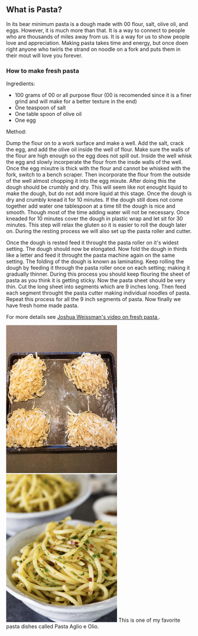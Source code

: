 ## What is Pasta?

In its bear minimum pasta is a dough made with 00 flour, salt, olive oli, and eggs. However, it is much more than that. It is a way to connect to people who are thousands of miles away from us. It is a way for us to show people love and appreciation. Making pasta takes time and energy, but once doen right anyone who twirls the strand on noodle on a fork and puts them in their mout will love you forever.

### How to make fresh pasta

Ingredients:
- 100 grams of 00 or all purpose flour (00 is recomended since it is a finer grind and will make for a better texture in the end)
- One teaspoon of salt
- One table spoon of olive oil
- One egg

Method:

Dump the flour on to a work surface and make a well. Add the salt, crack the egg, and add the olive oil inside the well of flour. Make sure the walls of the flour are high enough so the egg does not spill out. Inside the well whisk the egg and slowly incorperate the flour from the insde walls of the well. Once the egg mixutre is thick with the flour and cannot be whisked with the fork, switch to a bench scraper. Then incorporate the flour from the outside of the well almost chopping it into the egg mixute. After doing this the dough should be crumbly and dry. This will seem like not enought liquid to make the dough, but do not add more liquid at this stage. Once the dough is dry and crumbly knead it for 10 minutes. If the dough still does not come together add water one tablespoon at a time till the dough is nice and smooth. Though most of the time adding water will not be necessary. Once kneaded for 10 minutes cover the dough in plastic wrap and let sit for 30 minutes. This step will relax the gluten so it is easier to roll the dough later on. During the resting process we will also set up the pasta roller and cutter.

Once the dough is rested feed it throught the pasta roller on it's widest setting. The dough should now be elongated. Now fold the dough in thirds like a letter and feed it throught the pasta machine again on the same setting. The folding of the dough is known as laminating. Keep rolling the dough by feeding it through the pasta roller once on each setting; making it gradually thinner. During this process you should keep flouring the sheet of pasta as you think it is getting sticky. Now the pasta sheet should be very thin. Cut the long sheet into segments which are 9 inches long. Then feed each segment throught the pasta cutter making individual noodles of pasta. Repeat this process for all the 9 inch segments of pasta. Now finally we have fresh home made pasta.


For more details see [Joshua Weissman's video on fresh pasta ](https://www.youtube.com/watch?v=K6Sf-2cKE0s).


<img src="/pasta.JPG" width=300 height=400/>


<img src="/Pasta_aglio.png" width=300 height=400/>
This is one of my favorite pasta dishes called Pasta Aglio e Olio.
